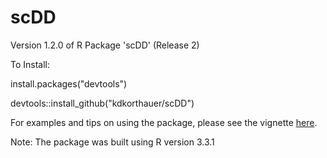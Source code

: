 # scDD
Version 1.2.0 of R Package 'scDD' (Release 2)

To Install:

install.packages("devtools")

devtools::install_github("kdkorthauer/scDD")

For examples and tips on using the package, please see the vignette [here](https://github.com/kdkorthauer/scDD/blob/master/vignettes/scDD.pdf).

Note: The package was built using R version 3.3.1
